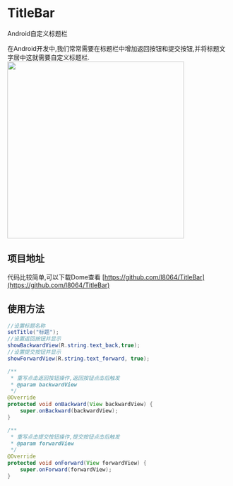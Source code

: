 # TitleBar
Android自定义标题栏

在Android开发中,我们常常需要在标题栏中增加返回按钮和提交按钮,并将标题文字居中这就需要自定义标题栏.
<img src="https://ww3.sinaimg.cn/large/006tNc79gy1fcmg3a61tqj30u00hhq33.jpg" width="400px"/>

## 项目地址
代码比较简单,可以下载Dome查看
[https://github.com/l8064/TitleBar](https://github.com/l8064/TitleBar)

## 使用方法
```java
//设置标题名称
setTitle("标题");
//设置返回按钮并显示
showBackwardView(R.string.text_back,true);
//设置提交按钮并显示
showForwardView(R.string.text_forward, true);      
```

```java
/**
 * 重写点击返回按钮操作,返回按钮点击后触发
 * @param backwardView
 */
@Override
protected void onBackward(View backwardView) {
    super.onBackward(backwardView);
}
```

```java
/**
 * 重写点击提交按钮操作,提交按钮点击后触发
 * @param forwardView
 */
@Override
protected void onForward(View forwardView) {
    super.onForward(forwardView);
}
```


